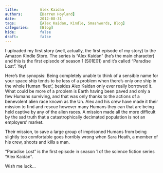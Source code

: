 ```yaml
---
title:          Alex Kaidan
authors:        [Darren Hoyland]
date:           2012-08-31
tags:           [Alex Kaidan, Kindle, Smashwords, Blog]
categories:     [Blog]
hide:           false
draft:          false
---
```



I uploaded my first story (well, actually, the first episode of my story) to the Amazon Kindle Store. The series is “Alex Kaidan” (he’s the main character) and this is the first episode of season 1 (S01E01) and it’s called “Paradise Lost”. Yey!

Here’s the synopsis: Being completely unable to think of a sensible name for your space ship tends to be less of a problem when there’s only one ship in the whole Human ‘fleet’, besides Alex Kaidan only ever really borrowed it. What could be more of a problem is Earth having been paved and only a few Humans surviving, and that was only thanks to the actions of a benevolent alien race known as the Un. Alex and his crew have made it their mission to find and rescue however many Humans they can that are being held captive by any of the alien races. A mission made all the more difficult by the sad truth that a catastrophically decimated population is not an employers’ market.

Their mission, to save a large group of imprisoned Humans from being slightly too comfortable goes horribly wrong when Sara Heath, a member of his crew, shoots and kills a man.

“Paradise Lost” is the first episode in season 1 of the science fiction series “Alex Kaidan”.

Wish me luck…

